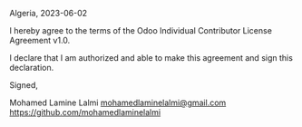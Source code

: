 Algeria, 2023-06-02

I hereby agree to the terms of the Odoo Individual Contributor License
Agreement v1.0.

I declare that I am authorized and able to make this agreement and sign this
declaration.

Signed,

Mohamed Lamine Lalmi mohamedlaminelalmi@gmail.com https://github.com/mohamedlaminelalmi